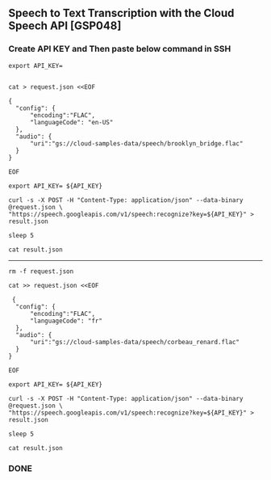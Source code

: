 ## Speech to Text Transcription with the Cloud Speech API [GSP048]


### Create API KEY and Then paste below command in SSH 

```
export API_KEY=


cat > request.json <<EOF

{
  "config": {
      "encoding":"FLAC",
      "languageCode": "en-US"
  },
  "audio": {
      "uri":"gs://cloud-samples-data/speech/brooklyn_bridge.flac"
  }
}

EOF

export API_KEY= ${API_KEY}

curl -s -X POST -H "Content-Type: application/json" --data-binary @request.json \
"https://speech.googleapis.com/v1/speech:recognize?key=${API_KEY}" > result.json

sleep 5

cat result.json
```

----------------------------------------------------------------------------------------------------------------------------------------------------

```
rm -f request.json

cat >> request.json <<EOF

 {
  "config": {
      "encoding":"FLAC",
      "languageCode": "fr"
  },
  "audio": {
      "uri":"gs://cloud-samples-data/speech/corbeau_renard.flac"
  }
}

EOF

export API_KEY= ${API_KEY}

curl -s -X POST -H "Content-Type: application/json" --data-binary @request.json \
"https://speech.googleapis.com/v1/speech:recognize?key=${API_KEY}" > result.json

sleep 5

cat result.json
```

### DONE





```
